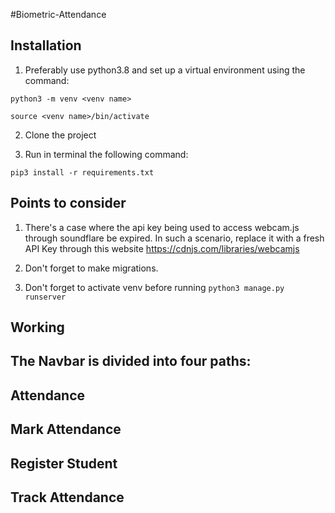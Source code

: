 #Biometric-Attendance

## Installation
1. Preferably use python3.8 and set up a virtual environment using the command:
```
python3 -m venv <venv name>
```
```
source <venv name>/bin/activate
```

2. Clone the project

3. Run in terminal the following command: 
```
pip3 install -r requirements.txt
```

## Points to consider

1. There's a case where the api key being used to access webcam.js through soundflare be expired. In such a scenario, replace it with a fresh API Key through this website https://cdnjs.com/libraries/webcamjs

2. Don't forget to make migrations.

3. Don't forget to activate venv before running ```python3 manage.py runserver```

## Working

## The Navbar is divided into four paths:

## Attendance

## Mark Attendance

## Register Student

## Track Attendance
